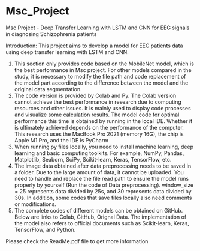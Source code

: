 # Msc_Project
Msc Project - Deep Transfer Learning with LSTM and CNN for EEG signals in diagnosing Schizophrenia patients

Introduction: This project aims to develop a model for EEG patients data using deep transfer learning with LSTM and CNN.

1. This section only provides code based on the MobileNet model, which is the best performance in Msc project. For other models compared in the study, it is necessary to modify the file path and code replacement of the model part according to the difference between the model and the original data segmentation.
2. The code version is provided by Colab and Py. The Colab version cannot achieve the best performance in research due to computing resources and other issues. It is mainly used to display code processes and visualize some calculation results. The model code for optimal performance this time is obtained by running in the local IDE. Whether it is ultimately achieved depends on the performance of the computer. This research uses the MacBook Pro 2021 (memory 16G), the chip is Apple M1 Pro, and the IDE is PyCharm
3. When running py files locally, you need to install machine learning, deep learning and basic computing toolkits. For example, NumPy, Pandas, Matplotlib, Seaborn, SciPy, Scikit-learn, Keras, TensorFlow, etc.
4. The image data obtained after data preprocessing needs to be saved in a folder. Due to the large amount of data, it cannot be uploaded. You need to handle and replace the file read path to ensure the model runs properly by yourself (Run the code of Data preprocessing). window_size = 25 represents data divided by 25s, and 30 represents data divided by 30s. In addition, some codes that save files locally also need comments or modifications.
5. The complete codes of different models can be obtained on GitHub. Below are links to Colab, GitHub, Orignal Data. The implementation of the model also refers to official documents such as Scikit-learn, Keras, TensorFlow, and Python.

Please check the ReadMe.pdf file to get more information
